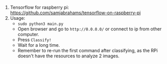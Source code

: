 1. Tensorflow for raspberry pi: https://github.com/samjabrahams/tensorflow-on-raspberry-pi
2. Usage:
   - `sudo python3 main.py`
   - Open browser and go to `http://0.0.0.0/` or connect to ip from other computer.
   - Press `Classify!`
   - Wait for a long time.
   - Remember to re-run the first command after classifying, as the RPi doesn't have the resources to analyze 2 images.
